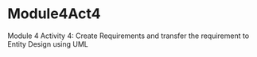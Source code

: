 # Module4Act4
Module 4 Activity 4: Create Requirements and transfer the requirement to Entity Design using UML 
